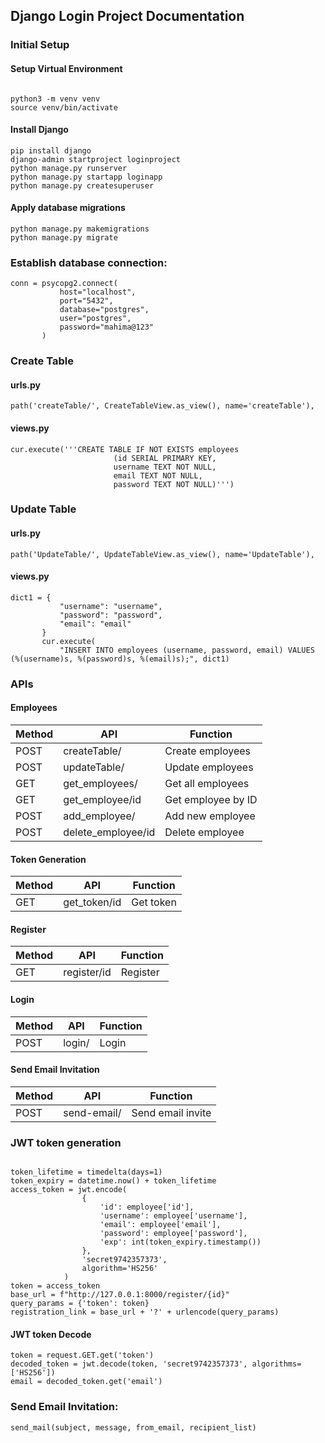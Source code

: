 

## Django Login Project Documentation

### Initial Setup

#### Setup Virtual Environment

```shell

python3 -m venv venv
source venv/bin/activate
```


#### Install Django
```shell
pip install django
django-admin startproject loginproject
python manage.py runserver
python manage.py startapp loginapp
python manage.py createsuperuser
```

#### Apply database migrations
```shell
python manage.py makemigrations
python manage.py migrate
```


### Establish database connection:
```shell
conn = psycopg2.connect(
           host="localhost",
           port="5432",
           database="postgres",
           user="postgres",
           password="mahima@123"
       )
```


### Create Table
#### urls.py
```shell
path('createTable/', CreateTableView.as_view(), name='createTable'),
```

#### views.py
```shell
cur.execute('''CREATE TABLE IF NOT EXISTS employees
                       (id SERIAL PRIMARY KEY,
                       username TEXT NOT NULL,
                       email TEXT NOT NULL,
                       password TEXT NOT NULL)''')
```

### Update Table
#### urls.py
```shell
path('UpdateTable/', UpdateTableView.as_view(), name='UpdateTable'),
```

#### views.py
```shell
dict1 = {
           "username": "username",
           "password": "password",
           "email": "email"
       }
       cur.execute(
           "INSERT INTO employees (username, password, email) VALUES (%(username)s, %(password)s, %(email)s);", dict1)
```

### APIs
#### Employees

| Method | API                | Function             |
| ------ | ------------------ | -------------------- |
| POST   | createTable/       | Create employees     |
| POST   | updateTable/       | Update employees     |
| GET    | get_employees/     | Get all employees    |
| GET    | get_employee/id    | Get employee by ID   |
| POST   | add_employee/      | Add new employee     |
| POST   | delete_employee/id | Delete employee      |


#### Token Generation

| Method | API         | Function  |
| ------ | ----------- | --------- |
| GET    | get_token/id| Get token |

#### Register

| Method | API        | Function  |
| ------ | ---------- | --------- |
| GET    | register/id| Register  |

#### Login

| Method | API    | Function |
| ------ | ------ | -------- |
| POST   | login/ | Login    |

#### Send Email Invitation

| Method | API        | Function         |
| ------ | ---------- | ---------------- |
| POST   | send-email/| Send email invite|


### JWT token generation

```shell
```

```shell
token_lifetime = timedelta(days=1)
token_expiry = datetime.now() + token_lifetime
access_token = jwt.encode(
                {
                    'id': employee['id'],
                    'username': employee['username'],
                    'email': employee['email'],
                    'password': employee['password'],
                    'exp': int(token_expiry.timestamp())
                },
                'secret9742357373',
                algorithm='HS256'
            )
token = access_token
base_url = f"http://127.0.0.1:8000/register/{id}"
query_params = {'token': token}
registration_link = base_url + '?' + urlencode(query_params)
```

#### JWT token Decode

```shell
token = request.GET.get('token')
decoded_token = jwt.decode(token, 'secret9742357373', algorithms=['HS256'])
email = decoded_token.get('email')

```
### Send Email Invitation:
```shell
send_mail(subject, message, from_email, recipient_list)
```
